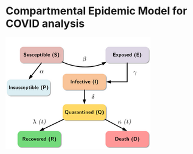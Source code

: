 
# Compartmental Epidemic Model for COVID analysis
![seirqdp model](/seirqdp.png)

<p align="center"><img src="/tex/cc4cde61b4f05d62b730cf403142b380.svg?invert_in_darkmode&sanitize=true" align=middle width=14.469991799999997pt height=14.77813755pt/></p>
